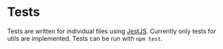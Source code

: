 # Tests
Tests are written for individual files using [JestJS](https://jestjs.io/).
Currently only tests for utils are implemented.
Tests can be run with `npm test`.